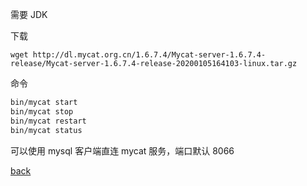 需要 JDK  

下载  
```
wget http://dl.mycat.org.cn/1.6.7.4/Mycat-server-1.6.7.4-release/Mycat-server-1.6.7.4-release-20200105164103-linux.tar.gz
```

命令  
```sh
bin/mycat start
bin/mycat stop
bin/mycat restart
bin/mycat status
```

可以使用 mysql 客户端直连 mycat 服务，端口默认 8066  

[back](../13.md)  